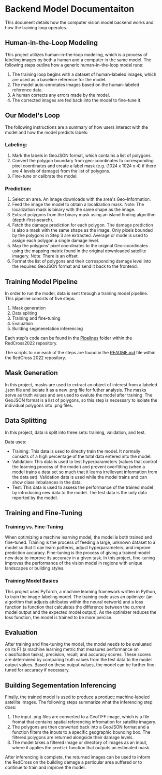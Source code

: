 # Backend Model Documentaiton

This document details how the computer vision model backend works and how the training loop operates. 

## Human-in-the-Loop Modeling
This project utilizes human-in-the-loop modeling, which is a process of labeling images by both a human and a computer in the same model. The following steps outline how a generic human-in-the-loop model runs:

1) The training loop begins with a dataset of human-labeled images, which are used as a baseline reference for the model. 
2) The model auto-annotates images based on the human-labeled reference data.
3) A human corrects any errors made by the model.
4) The corrected images are fed back into the model to fine-tune it. 

## Our Model's Loop
The following instructions are a summary of how users interact with the model and how the model predicts labels: 
### Labeling: 
1) Mark the labels in GeoJSON format, which contains a list of polygons.
2) Convert the polygon boundary from geo-coordinates to corresponding pixel coordinates and create a label mask (e.g. (1024 x 1024 x 4) if there are 4 levels of damage) from the list of polygons.
3) Fine-tune or calibrate the model.

### Prediction:

1) Select an area. An image downloads with the area's Geo-Information.
2) Feed the image the model to obtain a localization mask. Note: The localization mask is binary with the same shape as the image.
3) Extract polygons from the binary mask using an island finding algorithm (depth-first-search).
4) Fetch the damage prediction for each polygon. The damage prediction is also a mask with the same shape as the image. Only pixels bounded by the polygons in Step 3 are extracted. Average or mode is used to assign each polygon a single damage level.
5) Map the polygons’ pixel coordinates to the original Geo-coordinates using the mapping matrix found in the original downloaded satellite imagery. Note: There is an offset.
6) Format the list of polygons and their corresponding damage level into the required GeoJSON format and send it back to the frontend.

## Training Model Pipeline
In order to run the model, data is sent through a training model pipeline. This pipeline consists of five steps:
1) Mask generation
2) Data spliting 
3) Training and fine-tuning 
4) Evaluation 
5) Building segmenetation inferencing

Each step's code can be found in the [Pipelines](https://github.com/UMassCDS/RedCross2022/tree/main/backend/ds4cg/pipelines) folder within the RedCross2022 repository. 

The scripts to run each of the steps are found in the [README.md](https://github.com/UMassCDS/RedCross2022/blob/main/README.md) file within the RedCross 2022 repository. 
## Mask Generation
In this project, masks are used to extract an object of interest from a labeled .json file and isolate it as a new .png file for futher analysis. The masks serve as truth values and are used to evalute the model after training. The GeoJSON format is a list of polygons, so this step is necessary to isolate the individual polygons into .png files. 

## Data Splitting
In this project, data is split into three sets: training, validation, and test.

Data uses:
- Training: This data is used to directly train the model. It normally consists of a high percentage of the total data entered into the model. 
- Validation: This data is used to test hyperparameters (values that control the learning process of the model) and prevent overfitting (when a model trains a data set so much that it learns irrellevant information from the data set). Validation data is used while the model trains and can show class imbalances in the data. 
- Test: This data is used to assess the performance of the trained model by introducing new data to the model. The test data is the only data reported by the model. 

## Training and Fine-Tuning

### Training vs. Fine-Tuning

When optimizing a machine learning model, the model is both trained and fine-tuned. Training is the process of feeding a large, unknown dataset to a model so that it can learn patterns, adjust hyperparameters, and improve prediction accuracy. Fine-tuning is the process of giving a trained model new data to improve its accuracy in a given task. In this project, fine-tuning improves the performance of the vision model in regions with unique landscapes or building styles.

### Training Model Basics 

This project uses PyTorch, a machine learning framework written in Python, to train the image-labeling model. The training code uses an optimizer (an algorithm that adjusts attributes within the neural network) and a loss function (a function that calculates the difference between the current model output and the expected model output). As the optimizer reduces the loss function, the model is trained to be more percise. 

## Evaluation

After training and fine-tuning the model, the model needs to be evaluated on its F1 (a machine learning metric that measures performance on classifcation tasks), precision, recall, and accuracy scores. These scores are determined by comparing truth values from the test data to the model output values. Based on these output values, the model can be further fine-tuned for accuracy if necessary. 

## Building Segementation Inferencing 
Finally, the trained model is used to produce a product: machine-labeled satellite images. The following steps summarize what the inferencing step does:
1) The input .png files are converted to a GeoTIFF image, which is a file fromat that contains spatial referencing infromation for satellite imagery. 
2) The polygons are then converted back into a GeoJSON format and a function filters the inputs to a specific geographic bounding box. The filtered polygons are returned alongside their damage levels. 
3) The model takes a filtered image or directory of images as an input, where it applies the `predict` function that outputs an estimated mask. 

After inferencing is complete, the returned images can be used to inform the RedCross on the building damage a particular area suffered or to continue to train and improve the model. 

